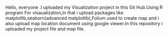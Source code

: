 Hello, everyone .I uploaded my Visualization project in this Git Hub.Using R program For visaualization,In that i upload packages like matplotlib,seaborn(advanced matplotlib),Folium used to create map and i also upload map location document using google viewer.In this  repository i uploaded my project file and map file.
